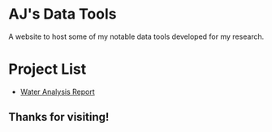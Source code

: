 # AJ's Data Tools
A website to host some of my notable data tools developed for my research.

# Project List
* [Water Analysis Report](https://ansleybrown1337.github.io/V6_Water_Analysis.html
)

## Thanks for visiting!

